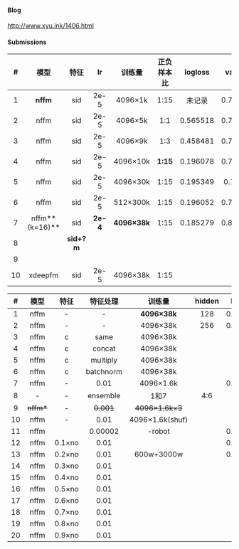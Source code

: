 #### Blog

<http://www.xyu.ink/1406.html>  


#### Submissions  

| #    | 模型 |  特征       |lr| 训练量 | 正负样本比 |logloss| val_auc |auc(提交)      |
| :--: | :----------: | :------: | :---------: | :----: | :--------: | :------: |:-:|:-:|
| 1    | **nffm** |    sid |2e-5| 4096×1k | 1:15       | 未记录 |0.736460|0.561783|
| 2    | nffm | sid  |2e-5| 4096×5k | 1:1 | 0.565518 |0.771065|0.557250|
| 3    | nffm | sid  |2e-5| 4096×9k | 1:3 | 0.458481 |0.776028|0.608831|
| 4    | nffm | sid  |2e-5| 4096×10k | **1:15** | 0.196078 | 0.774114 |0.614845|
| 5    | nffm | sid |2e-5| 4096×30k | 1:15 | 0.195349 | 0.78122 |0.628099|
| 6    | nffm | sid | 2e-5 | 512×300k | 1:15 | 0.196052 |0.787727| 0.625490 |
| 7    | nffm**(k=16)** | sid | **2e-4** | **4096×38k** | 1:15 | 0.185279 |0.831037| **0.646756** |
| 8    |  | **sid+?m** |  |  |  |  || |
| 9    |  |   |||             |        |            |          |
| 10 | xdeepfm | sid | 2e-5 |4096×38k| 1:15 |        |            | 0.622260 |

| #    | 模型 |  特征       |特征处理| 训练量 | hidden |logloss| val_auc |auc      |
| :--: | :----------: | :------: | :---------: | :----: | :--------: | :------: |:-:|:-:|
| 1  | nffm | - | - | **4096×38k** | 128 | 0.185279 |0.831037| 0.646756 |
| 2  | nffm | - | - | 4096×38k | 256 | 0.185056 |0.832358| 0.646034 |
| 3  | nffm | c | same | 4096×38k |  |  || |
| 4  | nffm | c | concat | 4096×38k |  |  || |
| 5  | nffm | c | multiply | 4096×38k |  |  || |
| 6  | nffm | c | batchnorm | 4096×38k |  |  || |
| 7   | nffm | - | 0.01 | 4096×1.6k |  | 0.191926 |0.773228| 0.635992 |
| 8  | - | - | ensemble | 1和7 | 4:6 |  || **0.647619** |
| 9  | ~~nffm*~~ | - | ~~0.001~~ | ~~4096×1.6k×3~~ |  | - |0.708772| |
| 10  | nffm | - | 0.01 | 4096×1.6k(shuf) |  |  || |
| 11    | nffm |  | 0.00002 | -robot |  | 0.187185 |0.828677| 0.647068 |
| 12    | nffm | 0.1×no | 0.01 |  |  | 0.201868 |0.800631| 0.653102 |
| 13    | nffm | 0.2×no | 0.01 | 600w+3000w |  | 0.196165 |0.811906| **0.662776** |
| 14    | nffm | 0.3×no | 0.01 |  |  |  || 0.658694 |
| 15    | nffm | 0.4×no | 0.01 |  |  |  || |
| 16    | nffm | 0.5×no | 0.01 |  |  |  || |
| 17    | nffm | 0.6×no | 0.01 |  |  |  || |
| 18    | nffm | 0.7×no | 0.01 |  |  |  || |
| 19    | nffm | 0.8×no | 0.01 |  |  |  || |
| 20    | nffm | 0.9×no | 0.01 |  |  |  || |